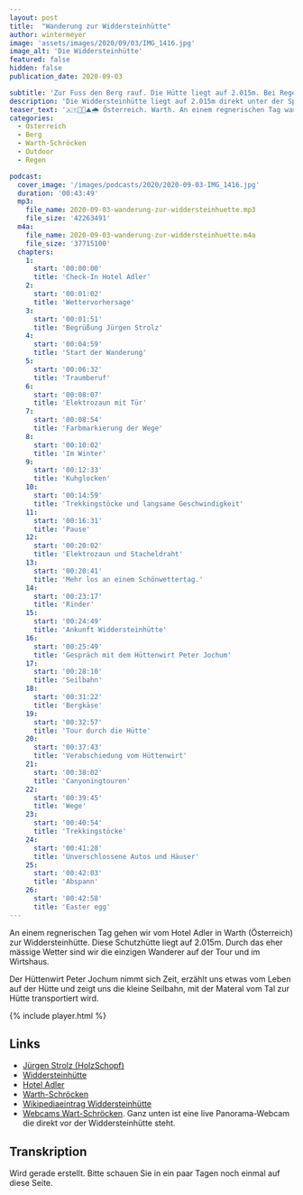 ```yaml
---
layout: post
title:  "Wanderung zur Widdersteinhütte"
author: wintermeyer
image: 'assets/images/2020/09/03/IMG_1416.jpg'
image_alt: 'Die Widdersteinhütte'
featured: false
hidden: false
publication_date: 2020-09-03

subtitle: 'Zur Fuss den Berg rauf. Die Hütte liegt auf 2.015m. Bei Regen.'
description: 'Die Widdersteinhütte liegt auf 2.015m direkt unter der Spitze des Großen Widdersteins. Zusammen mit meinem Guide Jürgen Strolz gehe ich vom Hotel Adler aus zur Hütte. Das Hotel Adler befindet sich im Ort Warth in Österreich. #warthschröcken #atemderberge'
teaser_text: '🇦🇹👨‍🥾⛰🌧 Österreich. Warth. An einem regnerischen Tag wandern wir vom Hotel Adler zur Widdersteinhütte. Diese Schutzhütte liegt auf 2.015m. Dort kehren wir ein. Der Hüttenwirt Peter Jochum erzählt uns etwas vom Leben auf der Hütte und zeigt uns die kleine Seilbahn, mit der Materal vom Tal zur Hütte transportiert wird.'
categories: 
  - Österreich
  - Berg
  - Warth-Schröcken
  - Outdoor
  - Regen

podcast:
  cover_image: '/images/podcasts/2020/2020-09-03-IMG_1416.jpg'
  duration: '00:43:49'
  mp3:
    file_name: 2020-09-03-wanderung-zur-widdersteinhuette.mp3
    file_size: '42263491'
  m4a:
    file_name: 2020-09-03-wanderung-zur-widdersteinhuette.m4a
    file_size: '37715100'
  chapters:
    1:
      start: '00:00:00'
      title: 'Check-In Hotel Adler'
    2:
      start: '00:01:02'
      title: 'Wettervorhersage'
    3:
      start: '00:01:51'
      title: 'Begrüßung Jürgen Strolz'
    4:
      start: '00:04:59'
      title: 'Start der Wanderung'
    5:
      start: '00:06:32'
      title: 'Traumberuf'
    6:
      start: '00:08:07'
      title: 'Elektrozaun mit Tür'
    7:
      start: '00:08:54'
      title: 'Farbmarkierung der Wege'
    8:
      start: '00:10:02'
      title: 'Im Winter'
    9:
      start: '00:12:33'
      title: 'Kuhglocken'
    10:
      start: '00:14:59'
      title: 'Trekkingstöcke und langsame Geschwindigkeit'
    11:
      start: '00:16:31'
      title: 'Pause'
    12:
      start: '00:20:02'
      title: 'Elektrozaun und Stacheldraht'
    13:
      start: '00:20:41'
      title: 'Mehr los an einem Schönwettertag.'
    14:
      start: '00:23:17'
      title: 'Rinder'
    15:
      start: '00:24:49'
      title: 'Ankunft Widdersteinhütte'
    16:
      start: '00:25:49'
      title: 'Gespräch mit dem Hüttenwirt Peter Jochum'
    17:
      start: '00:28:10'
      title: 'Seilbahn'
    18:
      start: '00:31:22'
      title: 'Bergkäse'
    19:
      start: '00:32:57'
      title: 'Tour durch die Hütte'
    20:
      start: '00:37:43'
      title: 'Verabschiedung vom Hüttenwirt'
    21:
      start: '00:38:02'
      title: 'Canyoningtouren'
    22:
      start: '00:39:45'
      title: 'Wege'
    23:
      start: '00:40:54'
      title: 'Trekkingstöcke'
    24:
      start: '00:41:28'
      title: 'Unverschlossene Autos und Häuser'
    25:
      start: '00:42:03'
      title: 'Abspann'
    26:
      start: '00:42:58'
      title: 'Easter egg'
---
```


An einem regnerischen Tag gehen wir vom Hotel Adler in Warth (Österreich) zur Widdersteinhütte. Diese Schutzhütte liegt auf 2.015m. Durch das eher mässige Wetter sind wir die einzigen Wanderer auf der Tour und im Wirtshaus. 

Der Hüttenwirt Peter Jochum nimmt sich Zeit, erzählt uns etwas vom Leben auf der Hütte und zeigt uns die kleine Seilbahn, mit der Materal vom Tal zur Hütte transportiert wird.

{% include player.html %}

## Links

- [Jürgen Strolz (HolzSchopf)](http://www.holzschopf.com)
- [Widdersteinhütte](http://widderstein-huette.at)
- [Hotel Adler](https://www.hoteladler.at)
- [Warth-Schröcken](https://www.warth-schroecken.at/)
- [Wikipediaeintrag Widdersteinhütte](https://de.wikipedia.org/wiki/Widdersteinhütte)
- [Webcams Wart-Schröcken](https://www.warth-schroecken.at/de/region-arlberg/webcams-in-warth-schroecken.html). Ganz unten ist eine live Panorama-Webcam die direkt vor der Widdersteinhütte steht.

## Transkription

Wird gerade erstellt. Bitte schauen Sie in ein paar Tagen noch einmal auf diese Seite.